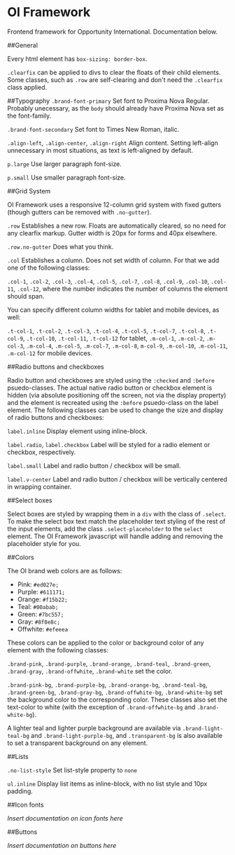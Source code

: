 OI Framework
=========

Frontend framework for Opportunity International. Documentation below.

##General

Every html element has `box-sizing: border-box`.

`.clearfix` can be applied to divs to clear the floats of their child elements. Some classes, such as `.row` are self-clearing and don't need the `.clearfix` class applied.

##Typography
`.brand-font-primary`
Set font to Proxima Nova Regular. Probably unecessary, as the `body` should already have Proxima Nova set as the font-family.

`.brand-font-secondary`
Set font to Times New Roman, italic.

`.align-left`, `.align-center`, `.align-right`
Align content. Setting left-align unnecessary in most situations, as text is left-aligned by default.

`p.large`
Use larger paragraph font-size.

`p.small`
Use smaller paragraph font-size.

##Grid System

OI Framework uses a responsive 12-column grid system with fixed gutters (though gutters can be removed with `.no-gutter`).

`.row`
Establishes a new row. Floats are automatically cleared, so no need for any clearfix markup. Gutter width is 20px for forms and 40px elsewhere.

`.row.no-gutter`
Does what you think.

`.col`
Establishes a column. Does not set width of column. For that we add one of the following classes:

`.col-1`, `.col-2`, `.col-3`, `.col-4`, `.col-5`, `.col-7`, `.col-8`, `.col-9`, `.col-10`, `.col-11`, `.col-12`, where the number indicates the number of columns the element should span.

You can specify different column widths for tablet and mobile devices, as well:

`.t-col-1`, `.t-col-2`, `.t-col-3`, `.t-col-4`, `.t-col-5`, `.t-col-7`, `.t-col-8`, `.t-col-9`, `.t-col-10`, `.t-col-11`, `.t-col-12` for tablet, `.m-col-1`, `.m-col-2`, `.m-col-3`, `.m-col-4`, `.m-col-5`, `.m-col-7`, `.m-col-8`, `m-col-9`, `.m-col-10`, `.m-col-11`, `.m-col-12` for mobile devices.

##Radio buttons and checkboxes

Radio button and checkboxes are styled using the `:checked` and `:before` psuedo-classes. The actual native radio button or checkbox element is hidden (via absolute positioning off the screen, not via the display property) and the element is recreated using the `:before` psuedo-class on the label element. The following classes can be used to change the size and display of radio buttons and checkboxes:

`label.inline`
Display element using inline-block.

`label.radio`, `label.checkbox`
Label will be styled for a radio element or checkbox, respectively.

`label.small`
Label and radio button / checkbox will be small.

`label.v-center`
Label and radio button / checkbox will be vertically centered in wrapping container.

##Select boxes

Select boxes are styled by wrapping them in a `div` with the class of `.select`. To make the select box text match the placeholder text styling of the rest of the input elements, add the class `.select-placeholder` to the `select` element. The OI Framework javascript will handle adding and removing the placeholder style for you.

##Colors

The OI brand web colors are as follows:

- Pink: `#ed027e;`
- Purple: `#611171;`
- Orange: `#f15b22;`
- Teal: `#00abab;`
- Green: `#7bc557;`
- Gray: `#8f8e8c;`
- Offwhite: `#efeeea`

These colors can be applied to the color or background color of any element with the following classes:

`.brand-pink`, `.brand-purple`, `.brand-orange`, `.brand-teal`, `.brand-green`, `.brand-gray`, `.brand-offwhite`, `.brand-white` set the color.

`.brand-pink-bg`, `.brand-purple-bg`, `.brand-orange-bg`, `.brand-teal-bg`, `.brand-green-bg`, `.brand-gray-bg`, `.brand-offwhite-bg`, `.brand-white-bg` set the background color to the corresponding color. These classes also set the text-color to white (with the exception of `.brand-offwhite-bg` and `.brand-white-bg`).

A lighter teal and lighter purple background are available via `.brand-light-teal-bg` and `.brand-light-purple-bg`, and `.transparent-bg` is also available to set a transparent background on any element.

##Lists

`.no-list-style`
Set list-style property to `none`

`ul.inline`
Display list items as inline-block, with no list style and 10px padding.

##Icon fonts

_Insert documentation on icon fonts here_

##Buttons

_Insert documentation on buttons here_
